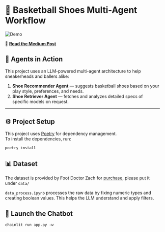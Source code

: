 # 🏀 Basketball Shoes Multi-Agent Workflow

![Demo](demo.gif)

🔗 **[Read the Medium Post](https://medium.com/@bobbylin0226/building-a-basketball-shoe-ai-chatbot-with-llamaindex-and-multi-agent-workflows-3c391ba0e646)**


## 🤖 Agents in Action

This project uses an LLM-powered multi-agent architecture to help sneakerheads and ballers alike:

1. **Shoe Recommender Agent** — suggests basketball shoes based on your play style, preferences, and needs.  
2. **Shoe Retriever Agent** — fetches and analyzes detailed specs of specific models on request.

---

## ⚙️ Project Setup

This project uses [Poetry](https://python-poetry.org/) for dependency management.  
To install the dependencies, run:

```bash
poetry install
```
## 📊 Dataset
The dataset is provided by Foot Doctor Zach for [purchase](https://www.footdoctorzach.com/6c0119d4-ae79-4ec5-823d-509d43a39ed5), please put it under `data/` 

`data_process.ipynb` processes the raw data by fixing numeric types and creating boolean values. This helps the LLM understand and apply filters.

## 💬 Launch the Chatbot
```
chainlit run app.py -w
```
